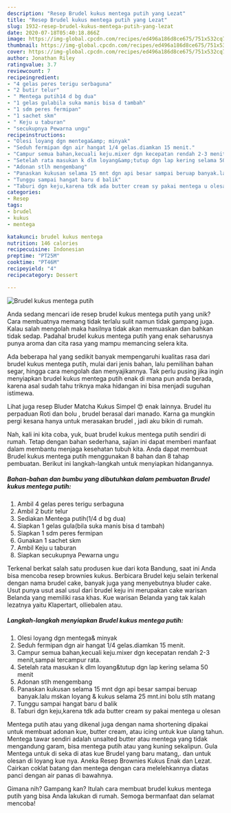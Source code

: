 ```yaml
---
description: "Resep Brudel kukus mentega putih yang Lezat"
title: "Resep Brudel kukus mentega putih yang Lezat"
slug: 1932-resep-brudel-kukus-mentega-putih-yang-lezat
date: 2020-07-18T05:40:18.866Z
image: https://img-global.cpcdn.com/recipes/ed496a186d8ce675/751x532cq70/brudel-kukus-mentega-putih-foto-resep-utama.jpg
thumbnail: https://img-global.cpcdn.com/recipes/ed496a186d8ce675/751x532cq70/brudel-kukus-mentega-putih-foto-resep-utama.jpg
cover: https://img-global.cpcdn.com/recipes/ed496a186d8ce675/751x532cq70/brudel-kukus-mentega-putih-foto-resep-utama.jpg
author: Jonathan Riley
ratingvalue: 3.7
reviewcount: 7
recipeingredient:
- "4 gelas peres terigu serbaguna"
- "2 butir telur"
- " Mentega putih14 d bg dua"
- "1 gelas gulabila suka manis bisa d tambah"
- "1 sdm peres fermipan"
- "1 sachet skm"
- " Keju u taburan"
- "secukupnya Pewarna ungu"
recipeinstructions:
- "Olesi loyang dgn mentega&amp; minyak"
- "Seduh fermipan dgn air hangat 1/4 gelas.diamkan 15 menit."
- "Campur semua bahan,kecuali keju.mixer dgn kecepatan rendah 2-3 menit,sampai tercampur rata."
- "Setelah rata masukan k dlm loyang&amp;tutup dgn lap kering selama 50 menit"
- "Adonan stlh mengembang"
- "Panaskan kukusan selama 15 mnt dgn api besar sampai beruap banyak.lalu mskan loyang &amp; kukus selama 25 mnt.ini bolu stlh matang"
- "Tunggu sampai hangat baru d balik"
- "Taburi dgn keju,karena tdk ada butter cream sy pakai mentega u olesan"
categories:
- Resep
tags:
- brudel
- kukus
- mentega

katakunci: brudel kukus mentega 
nutrition: 146 calories
recipecuisine: Indonesian
preptime: "PT25M"
cooktime: "PT46M"
recipeyield: "4"
recipecategory: Dessert

---
```



![Brudel kukus mentega putih](https://img-global.cpcdn.com/recipes/ed496a186d8ce675/751x532cq70/brudel-kukus-mentega-putih-foto-resep-utama.jpg)

Anda sedang mencari ide resep brudel kukus mentega putih yang unik? Cara membuatnya memang tidak terlalu sulit namun tidak gampang juga. Kalau salah mengolah maka hasilnya tidak akan memuaskan dan bahkan tidak sedap. Padahal brudel kukus mentega putih yang enak seharusnya punya aroma dan cita rasa yang mampu memancing selera kita.

Ada beberapa hal yang sedikit banyak mempengaruhi kualitas rasa dari brudel kukus mentega putih, mulai dari jenis bahan, lalu pemilihan bahan segar, hingga cara mengolah dan menyajikannya. Tak perlu pusing jika ingin menyiapkan brudel kukus mentega putih enak di mana pun anda berada, karena asal sudah tahu triknya maka hidangan ini bisa menjadi suguhan istimewa.

Lihat juga resep Bluder Matcha Kukus Simpel 😍 enak lainnya. Brudel itu perpaduan Roti dan bolu , brudel berasal dari manado. Karna ga mungkin pergi kesana hanya untuk merasakan brudel , jadi aku bikin di rumah.


Nah, kali ini kita coba, yuk, buat brudel kukus mentega putih sendiri di rumah. Tetap dengan bahan sederhana, sajian ini dapat memberi manfaat dalam membantu menjaga kesehatan tubuh kita. Anda dapat membuat Brudel kukus mentega putih menggunakan 8 bahan dan 8 tahap pembuatan. Berikut ini langkah-langkah untuk menyiapkan hidangannya.

<!--inarticleads1-->

##### Bahan-bahan dan bumbu yang dibutuhkan dalam pembuatan Brudel kukus mentega putih:

1. Ambil 4 gelas peres terigu serbaguna
1. Ambil 2 butir telur
1. Sediakan  Mentega putih(1/4 d bg dua)
1. Siapkan 1 gelas gula(bila suka manis bisa d tambah)
1. Siapkan 1 sdm peres fermipan
1. Gunakan 1 sachet skm
1. Ambil  Keju u taburan
1. Siapkan secukupnya Pewarna ungu


Terkenal berkat salah satu produsen kue dari kota Bandung, saat ini Anda bisa mencoba resep brownies kukus. Berbicara Brudel keju selain terkenal dengan nama brudel cake, banyak juga yang menyebutnya bluder cake. Usut punya usut asal usul dari brudel keju ini merupakan cake warisan Belanda yang memiliki rasa khas. Kue warisan Belanda yang tak kalah lezatnya yaitu Klapertart, olliebalen atau. 

<!--inarticleads2-->

##### Langkah-langkah menyiapkan Brudel kukus mentega putih:

1. Olesi loyang dgn mentega&amp; minyak
1. Seduh fermipan dgn air hangat 1/4 gelas.diamkan 15 menit.
1. Campur semua bahan,kecuali keju.mixer dgn kecepatan rendah 2-3 menit,sampai tercampur rata.
1. Setelah rata masukan k dlm loyang&amp;tutup dgn lap kering selama 50 menit
1. Adonan stlh mengembang
1. Panaskan kukusan selama 15 mnt dgn api besar sampai beruap banyak.lalu mskan loyang &amp; kukus selama 25 mnt.ini bolu stlh matang
1. Tunggu sampai hangat baru d balik
1. Taburi dgn keju,karena tdk ada butter cream sy pakai mentega u olesan


Mentega putih atau yang dikenal juga dengan nama shortening dipakai untuk membuat adonan kue, butter cream, atau icing untuk kue ulang tahun. Mentega tawar sendiri adalah unsalted butter atau mentega yang tidak mengandung garam, bisa mentega putih atau yang kuning sekalipun. Gula Mentega untuk di seka di atas kue Brudel yang baru matang,. dan untuk olesan di loyang kue nya. Aneka Resep Brownies Kukus Enak dan Lezat. Cairkan coklat batang dan mentega dengan cara melelehkannya diatas panci dengan air panas di bawahnya. 

Gimana nih? Gampang kan? Itulah cara membuat brudel kukus mentega putih yang bisa Anda lakukan di rumah. Semoga bermanfaat dan selamat mencoba!
